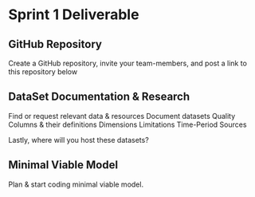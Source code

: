 # Sprint 1 Deliverable

## GitHub Repository

Create a GitHub repository, invite your team-members, and post a link to this repository below

## DataSet Documentation & Research

Find or request relevant data & resources
Document datasets 
Quality
Columns & their definitions
Dimensions
Limitations
Time-Period
Sources

Lastly, where will you host these datasets?

## Minimal Viable Model

Plan & start coding minimal viable model.
